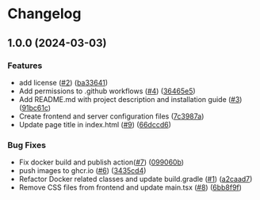 # Changelog

## 1.0.0 (2024-03-03)


### Features

* add license ([#2](https://github.com/MartinWitt/logmanager/issues/2)) ([ba33641](https://github.com/MartinWitt/logmanager/commit/ba33641abb47cacab09f0cb9cd9c8b0e23535f7e))
* Add permissions to .github workflows ([#4](https://github.com/MartinWitt/logmanager/issues/4)) ([36465e5](https://github.com/MartinWitt/logmanager/commit/36465e5b805316b7f8afc57df800224718bc43ad))
* Add README.md with project description and installation guide ([#3](https://github.com/MartinWitt/logmanager/issues/3)) ([91bc61c](https://github.com/MartinWitt/logmanager/commit/91bc61ccebc91fb2fe4f7a4e2bebdd2b5d946d18))
* Create frontend and server configuration files ([7c3987a](https://github.com/MartinWitt/logmanager/commit/7c3987a7d41112d1c8c90c5cdf8b97fcc9e3d475))
* Update page title in index.html ([#9](https://github.com/MartinWitt/logmanager/issues/9)) ([66dccd6](https://github.com/MartinWitt/logmanager/commit/66dccd606a3a612a0382b0f3056422ecc84a426f))


### Bug Fixes

* Fix docker build and publish action([#7](https://github.com/MartinWitt/logmanager/issues/7)) ([099060b](https://github.com/MartinWitt/logmanager/commit/099060baa42c6985c176a5e8beaf8c2f77ede9a6))
* push images to ghcr.io ([#6](https://github.com/MartinWitt/logmanager/issues/6)) ([3435cd4](https://github.com/MartinWitt/logmanager/commit/3435cd415882ab7c81d2233b8550717e20774cdf))
* Refactor Docker related classes and update build.gradle ([#1](https://github.com/MartinWitt/logmanager/issues/1)) ([a2caad7](https://github.com/MartinWitt/logmanager/commit/a2caad7da0e2e20a812a5b298fdaa1eca3c40344))
* Remove CSS files from frontend and update main.tsx ([#8](https://github.com/MartinWitt/logmanager/issues/8)) ([6bb8f9f](https://github.com/MartinWitt/logmanager/commit/6bb8f9f9f121fcbfd62893a8a83a0827e6ad7b43))
